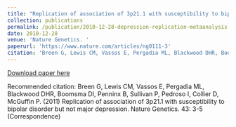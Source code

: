 ```yaml
---
title: "Replication of association of 3p21.1 with susceptibility to bipolar disorder but not major depression. "
collection: publications
permalink: /publication/2010-12-28-depression-replication-metaanalysis
date: 2010-12-28
venue: 'Nature Genetics. '
paperurl: 'https://www.nature.com/articles/ng0111-3'
citation: 'Breen G, Lewis CM, Vassos E, Pergadia ML, Blackwood DHR, Boomsma DI, Penninx B, Sullivan P, Pedroso I, Collier D, McGuffin P. (2011) Replication of association of 3p21.1 with susceptibility to bipolar disorder but not major depression. Nature Genetics. 43: 3-5 (Correspondence) '
---
```


<a href='https://www.nature.com/articles/ng0111-3'>Download paper here</a>

Recommended citation: Breen G, Lewis CM, Vassos E, Pergadia ML, Blackwood DHR, Boomsma DI, Penninx B, Sullivan P, Pedroso I, Collier D, McGuffin P. (2011) Replication of association of 3p21.1 with susceptibility to bipolar disorder but not major depression. Nature Genetics. 43: 3-5 (Correspondence) 